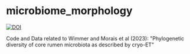 # microbiome_morphology
[![DOI](https://zenodo.org/badge/508312541.svg)](https://zenodo.org/badge/latestdoi/508312541)

Code and Data related to Wimmer and Morais et al (2023): "Phylogenetic diversity of core rumen microbiota as described by cryo-ET"
